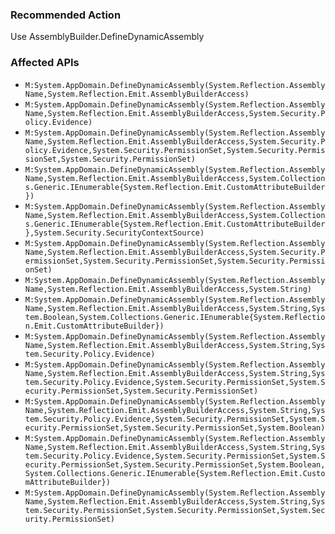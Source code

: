 ### Recommended Action
Use AssemblyBuilder.DefineDynamicAssembly

### Affected APIs
* `M:System.AppDomain.DefineDynamicAssembly(System.Reflection.AssemblyName,System.Reflection.Emit.AssemblyBuilderAccess)`
* `M:System.AppDomain.DefineDynamicAssembly(System.Reflection.AssemblyName,System.Reflection.Emit.AssemblyBuilderAccess,System.Security.Policy.Evidence)`
* `M:System.AppDomain.DefineDynamicAssembly(System.Reflection.AssemblyName,System.Reflection.Emit.AssemblyBuilderAccess,System.Security.Policy.Evidence,System.Security.PermissionSet,System.Security.PermissionSet,System.Security.PermissionSet)`
* `M:System.AppDomain.DefineDynamicAssembly(System.Reflection.AssemblyName,System.Reflection.Emit.AssemblyBuilderAccess,System.Collections.Generic.IEnumerable{System.Reflection.Emit.CustomAttributeBuilder})`
* `M:System.AppDomain.DefineDynamicAssembly(System.Reflection.AssemblyName,System.Reflection.Emit.AssemblyBuilderAccess,System.Collections.Generic.IEnumerable{System.Reflection.Emit.CustomAttributeBuilder},System.Security.SecurityContextSource)`
* `M:System.AppDomain.DefineDynamicAssembly(System.Reflection.AssemblyName,System.Reflection.Emit.AssemblyBuilderAccess,System.Security.PermissionSet,System.Security.PermissionSet,System.Security.PermissionSet)`
* `M:System.AppDomain.DefineDynamicAssembly(System.Reflection.AssemblyName,System.Reflection.Emit.AssemblyBuilderAccess,System.String)`
* `M:System.AppDomain.DefineDynamicAssembly(System.Reflection.AssemblyName,System.Reflection.Emit.AssemblyBuilderAccess,System.String,System.Boolean,System.Collections.Generic.IEnumerable{System.Reflection.Emit.CustomAttributeBuilder})`
* `M:System.AppDomain.DefineDynamicAssembly(System.Reflection.AssemblyName,System.Reflection.Emit.AssemblyBuilderAccess,System.String,System.Security.Policy.Evidence)`
* `M:System.AppDomain.DefineDynamicAssembly(System.Reflection.AssemblyName,System.Reflection.Emit.AssemblyBuilderAccess,System.String,System.Security.Policy.Evidence,System.Security.PermissionSet,System.Security.PermissionSet,System.Security.PermissionSet)`
* `M:System.AppDomain.DefineDynamicAssembly(System.Reflection.AssemblyName,System.Reflection.Emit.AssemblyBuilderAccess,System.String,System.Security.Policy.Evidence,System.Security.PermissionSet,System.Security.PermissionSet,System.Security.PermissionSet,System.Boolean)`
* `M:System.AppDomain.DefineDynamicAssembly(System.Reflection.AssemblyName,System.Reflection.Emit.AssemblyBuilderAccess,System.String,System.Security.Policy.Evidence,System.Security.PermissionSet,System.Security.PermissionSet,System.Security.PermissionSet,System.Boolean,System.Collections.Generic.IEnumerable{System.Reflection.Emit.CustomAttributeBuilder})`
* `M:System.AppDomain.DefineDynamicAssembly(System.Reflection.AssemblyName,System.Reflection.Emit.AssemblyBuilderAccess,System.String,System.Security.PermissionSet,System.Security.PermissionSet,System.Security.PermissionSet)`
